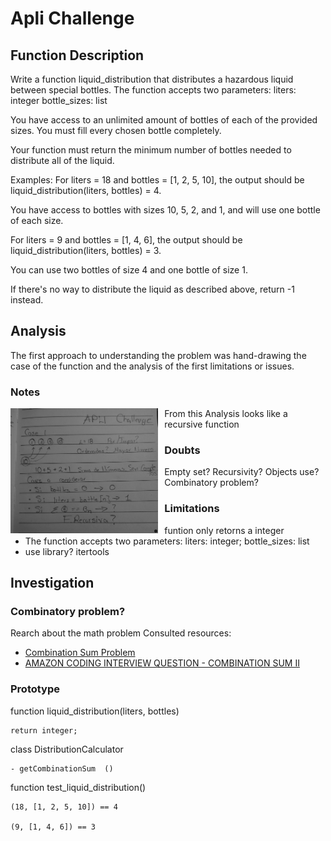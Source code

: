 # Apli Challenge
## Function Description
Write a function liquid_distribution that distributes a hazardous liquid between special bottles.
The function accepts two parameters:
liters: integer
bottle_sizes: list

You have access to an unlimited amount of bottles of each of the provided sizes.
You must fill every chosen bottle completely.

Your function must return the minimum number of bottles needed to distribute all of the liquid.

Examples:
For liters = 18 and bottles = [1, 2, 5, 10],
the output should be
liquid_distribution(liters, bottles) = 4.

You have access to bottles with sizes 10, 5, 2, and 1, and will use one bottle of each size.

For liters = 9 and bottles = [1, 4, 6],
the output should be
liquid_distribution(liters, bottles) = 3.

You can use two bottles of size 4 and one bottle of size 1.

If there's no way to distribute the liquid as described above, return -1 instead.

## Analysis

The first approach to understanding the problem was hand-drawing the case of the function and the analysis of the first limitations or issues.

### Notes
<img src="notes.jpg"
     alt="Rubio Haro Challenge notes"
     style="float: left; margin-right: 10px; height: 200px" />

From this Analysis looks like a recursive function
### Doubts 
Empty set?
Recursivity?
Objects use?
Combinatory problem?

### Limitations 
- funtion only retorns a integer
- The function accepts two parameters: liters: integer; bottle_sizes: list
- use library? itertools

## Investigation
### Combinatory problem?
Rearch about the math problem 
Consulted resources: 

- [Combination Sum Problem](https://www.codeguru.com/cpp/cpp/algorithms/combinations/article.php/c15409/Dynamic-Programming-Combination-Sum-Problem.htm)
- [AMAZON CODING INTERVIEW QUESTION - COMBINATION SUM II ](https://www.youtube.com/watch?v=IER1ducXujU)

### Prototype  


function liquid_distribution(liters, bottles)  

    return integer;  


class DistributionCalculator  

    - getCombinationSum  ()


function test_liquid_distribution()  

    (18, [1, 2, 5, 10]) == 4  

    (9, [1, 4, 6]) == 3  



<!-- ![notes]() -->

